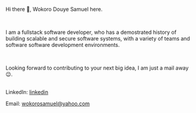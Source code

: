 Hi there 👋, Wokoro Douye Samuel here.

<br>

I am a fullstack software developer, who has a demostrated history of building scalable and secure software systems, with a variety of teams and software software development environments.


<br>

Looking forward to contributing to your next big idea, I am just a mail away 😉.
<br>
<br>

LinkedIn: [linkedin](https://www.linkedin.com/in/douye-samuel-0068a812b/) <br>

Email: wokorosamuel@yahoo.com <br>
<br>
